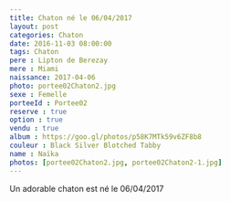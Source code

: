 ```yaml
---
title: Chaton né le 06/04/2017
layout: post
categories: Chaton
date: 2016-11-03 08:00:00
tags: Chaton
pere : Lipton de Berezay
mere : Miami
naissance: 2017-04-06
photo: portee02Chaton2.jpg
sexe : Femelle
porteeId : Portee02
reserve : true
option : true
vendu : true
album : https://goo.gl/photos/p58K7MTk59v6ZF8b8
couleur : Black Silver Blotched Tabby
name : Naïka
photos: [portee02Chaton2.jpg, portee02Chaton2-1.jpg]
---
```


Un adorable chaton est né le 06/04/2017
